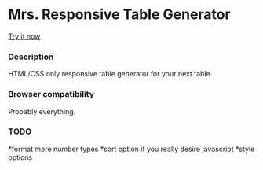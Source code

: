 Mrs. Responsive Table Generator
==============================

[Try it now](http://rusellgoldenberg.github.io/mrs-responsive-table-generator)

### Description
HTML/CSS only responsive table generator for your next table.

### Browser compatibility
Probably everything.

### TODO
*format more number types
*sort option if you really desire javascript
*style options